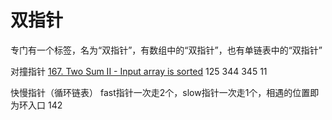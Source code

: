 # 双指针
专门有一个标签，名为“双指针”，有数组中的“双指针”，也有单链表中的“双指针”

对撞指针
[167. Two Sum II - Input array is sorted](src/167_Two_Sum_II-Input_array_is_sorted.md)
125
344
345
11

快慢指针（循环链表）
fast指针一次走2个，slow指针一次走1个，相遇的位置即为环入口
142